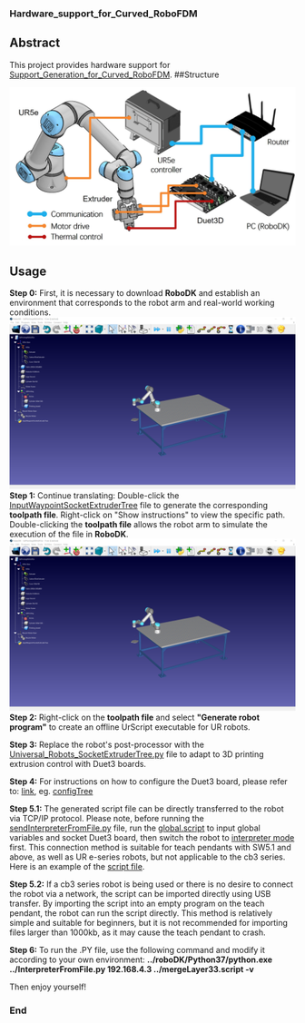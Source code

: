 ### Hardware_support_for_Curved_RoboFDM
## Abstract
This project provides hardware support for [Support_Generation_for_Curved_RoboFDM](https://github.com/zhangty019/Support_Generation_for_Curved_RoboFDM).
##Structure

![](Figures/UR5esetup.png)
## Usage

**Step 0:**
First, it is necessary to download **RoboDK** and establish an environment that corresponds to the robot arm and real-world working conditions.
![](Figures/RoboDK_setting_up.png)
**Step 1:**
Continue translating: Double-click the [InputWaypointSocketExtruderTree](InputWaypointSocketExtruderTree.py) file to generate the corresponding **toolpath file**. Right-click on "Show instructions" to view the specific path. Double-clicking the **toolpath file** allows the robot arm to simulate the execution of the file in **RoboDK**.
![](Figures/RoboDK_setting_up.png)
**Step 2:** Right-click on the **toolpath file** and select **"Generate robot program"** to create an offline UrScript executable for UR robots.

**Step 3:** Replace the robot's post-processor with the [Universal_Robots_SocketExtruderTree.py](Universal_Robots_SocketExtruderTree.py) file to adapt to 3D printing extrusion control with Duet3 boards. 

**Step 4:** For instructions on how to configure the Duet3 board, please refer to: [link](https://docs.duet3d.com/User_manual/Overview/Getting_started_Duet_3_MB6HC), eg. [configTree](configTree.rar)

**Step 5.1:** The generated script file can be directly transferred to the robot via TCP/IP protocol. Please note, before running the [sendInterpreterFromFile.py](sendInterpreterFromFile.py) file, run the [global.script](global.script) to input global variables and socket Duet3 board, then switch the robot to [interpreter mode](interpreterMode.script) first. This connection method is suitable for teach pendants with SW5.1 and above, as well as UR e-series robots, but not applicable to the cb3 series. Here is an example of the [script file](mergeLayer33.script).

**Step 5.2:** If a cb3 series robot is being used or there is no desire to connect the robot via a network, the script can be imported directly using USB transfer. By importing the script into an empty program on the teach pendant, the robot can run the script directly. This method is relatively simple and suitable for beginners, but it is not recommended for importing files larger than 1000kb, as it may cause the teach pendant to crash.

**Step 6:**  To run the .PY file, use the following command and modify it according to your own environment: **../roboDK/Python37/python.exe ../InterpreterFromFile.py 192.168.4.3 ../mergeLayer33.script -v**

Then enjoy yourself!

### End
